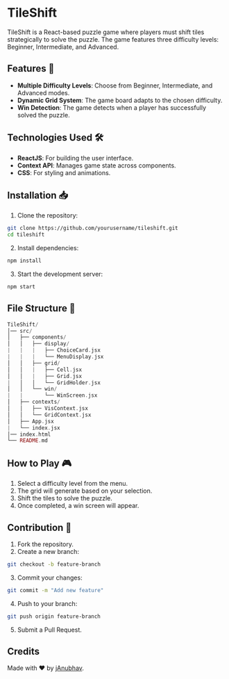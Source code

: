 # TileShift

TileShift is a React-based puzzle game where players must shift tiles strategically to solve the puzzle. The game features three difficulty levels: Beginner, Intermediate, and Advanced.

## Features 🚀
- **Multiple Difficulty Levels**: Choose from Beginner, Intermediate, and Advanced modes.
- **Dynamic Grid System**: The game board adapts to the chosen difficulty.
- **Win Detection**: The game detects when a player has successfully solved the puzzle.

## Technologies Used 🛠

- **ReactJS**: For building the user interface.
- **Context API**: Manages game state across components.
- **CSS**: For styling and animations.

## Installation 📥

1. Clone the repository:
```bash
git clone https://github.com/yourusername/tileshift.git
cd tileshift
```

2. Install dependencies:
```bash
npm install
```

3. Start the development server:
```bash
npm start
```

## File Structure 📁

```php
TileShift/
│── src/
│   ├── components/
│   │   ├── display/
|   |   |   ├── ChoiceCard.jsx
|   |   |   └── MenuDisplay.jsx
│   │   ├── grid/
│   │   |   ├── Cell.jsx
│   │   |   ├── Grid.jsx
|   │   │   └── GridHolder.jsx
│   │   └── win/
|   |       └── WinScreen.jsx
│   ├── contexts/
│   │   ├── VisContext.jsx
│   │   └── GridContext.jsx
│   ├── App.jsx
|   └── index.jsx
│── index.html
└── README.md
```
## How to Play 🎮

1. Select a difficulty level from the menu.
2. The grid will generate based on your selection.
3. Shift the tiles to solve the puzzle.
4. Once completed, a win screen will appear.

## Contribution 🤝

1. Fork the repository.
2. Create a new branch:
```bash
git checkout -b feature-branch
```
3. Commit your changes:
```bash
git commit -m "Add new feature"
```
4. Push to your branch:
```bash
git push origin feature-branch
```
5. Submit a Pull Request.

## Credits

Made with ❤️ by [jAnubhav](https://github.com/jAnubhav).  